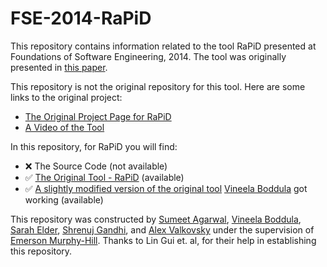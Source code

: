# FSE-2014-RaPiD


This repository contains information related to the tool RaPiD presented at Foundations of Software Engineering, 2014. The tool was originally presented in [this paper](http://dl.acm.org/citation.cfm?doid=2635868.2661668).

This repository is not the original repository for this tool. Here are some links to the original project:
* [The Original Project Page for RaPiD](https://profilelingui.wordpress.com/research-work/rapid-tool/)
* [A Video of the Tool](https://www.youtube.com/watch?v=t3ygWl5SlUA)


In this repository, for RaPiD you will find:
* :x: The Source Code (not available)
* :white_check_mark: [The Original Tool - RaPiD](https://profilelingui.wordpress.com/research-work/rapid-tool/) (available)
* :white_check_mark: [A slightly modified version of the original tool](https://github.com/SoftwareEngineeringToolDemos/FSE-2014-RaPiD/tree/tool) [Vineela Boddula](https://github.com/boddulavineela) got working (available)


This repository was constructed by [Sumeet Agarwal](https://github.com/sumeet29), [Vineela Boddula](https://github.com/boddulavineela), [Sarah Elder](https://github.com/seelder),  [Shrenuj Gandhi](https://github.com/shrenujgandhi), and [Alex Valkovsky](https://github.com/avalkovsky) under the supervision of [Emerson Murphy-Hill](https://github.com/CaptainEmerson). Thanks to Lin Gui et. al, for their help in establishing this repository. 
